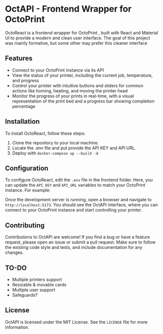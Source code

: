 

# OctAPI - Frontend Wrapper for OctoPrint

OctoReact is a frontend wrapper for OctoPrint , built with React and Material UI to provide a modern and clean user interface. The goal of this project was mainly formative, but some other may prefer this cleaner interface

## Features

- Connect to your OctoPrint instance via its API
- View the status of your printer, including the current job, temperature, and progress
- Control your printer with intuitive buttons and sliders for common actions like homing, heating, and moving the printer head
- Monitor the progress of your prints in real-time, with a visual representation of the print bed and a progress bar showing completion percentage

## Installation
To install OctoReact, follow these steps:

1. Clone the repository to your local machine.
2. Locate the .env file and put provide the API KEY and API URL.
3. Deploy with `docker-compose up --build -d`

## Configuration

To configure OctoReact, edit the `.env` file in the frontend folder. Here, you can update the `API_KEY` and `API_URL` variables to match your OctoPrint instance. For example:


Once the development server is running, open a browser and navigate to `http://localhost:5173`. You should see the OctAPI interface, where you can connect to your OctoPrint instance and start controlling your printer.

## Contributing

Contributions to OctAPI are welcome! If you find a bug or have a feature request, please open an issue or submit a pull request. Make sure to follow the existing code style and tests, and include documentation for any changes.

## TO-DO
- Multiple printers support
- Resizable & movable cards
- Multiple user support
- Safeguards?

## License

OctAPI is licensed under the MIT License. See the `LICENSE` file for more information.